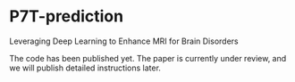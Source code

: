 # P7T-prediction
Leveraging Deep Learning to Enhance MRI for Brain Disorders

The code has been published yet. The paper is currently under review, and we will publish detailed instructions later.
